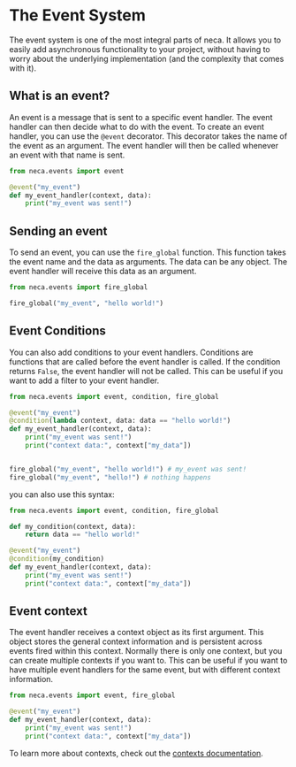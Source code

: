 # The Event System
The event system is one of the most integral parts of neca. It allows you to 
easily add asynchronous functionality to your project, without having to worry
about the underlying implementation (and the complexity that comes with it).

## What is an event?
An event is a message that is sent to a specific event handler. The event
handler can then decide what to do with the event. To create an event handler,
you can use the `@event` decorator. This decorator takes the name of the event
as an argument. The event handler will then be called whenever an event with
that name is sent.

```python
from neca.events import event

@event("my_event")
def my_event_handler(context, data):
    print("my_event was sent!")
```

## Sending an event
To send an event, you can use the `fire_global` function. This function takes the event name and the data as arguments. The data can be any object. The event handler will receive this data as an argument.

```python
from neca.events import fire_global

fire_global("my_event", "hello world!")
```

## Event Conditions
You can also add conditions to your event handlers. Conditions are functions that are called before the event handler is called. If the condition returns `False`, the event handler will not be called. This can be useful if you want to add a filter to your event handler.

```python
from neca.events import event, condition, fire_global

@event("my_event")
@condition(lambda context, data: data == "hello world!")
def my_event_handler(context, data):
    print("my_event was sent!")
    print("context data:", context["my_data"])


fire_global("my_event", "hello world!") # my_event was sent!
fire_global("my_event", "hello!") # nothing happens
```
you can also use this syntax:
```python
from neca.events import event, condition, fire_global

def my_condition(context, data):
    return data == "hello world!"

@event("my_event")
@condition(my_condition)
def my_event_handler(context, data):
    print("my_event was sent!")
    print("context data:", context["my_data"])
```

## Event context
The event handler receives a context object as its first argument. This object stores the general context information and is persistent across events fired within this context. Normally there is only one context, but you can create multiple contexts if you want to. This can be useful if you want to have multiple event handlers for the same event, but with different context information.

```python
from neca.events import event, fire_global

@event("my_event")
def my_event_handler(context, data):
    print("my_event was sent!")
    print("context data:", context["my_data"])
```
To learn more about contexts, check out the [contexts documentation](context_rulesets.md).
